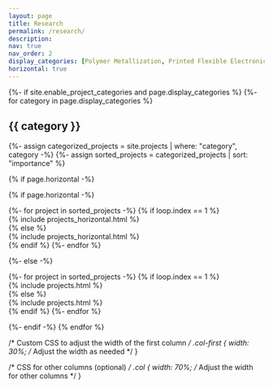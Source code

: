 ```yaml
---
layout: page
title: Research
permalink: /research/
description: 
nav: true
nav_order: 2
display_categories: [Polymer Metallization, Printed Flexible Electronics, Energy Devices, Spray Modeling, Deneme]
horizontal: true
---
```


<!-- pages/projects.md -->
<div class="projects">
{%- if site.enable_project_categories and page.display_categories %}
  <!-- Display categorized projects -->
  {%- for category in page.display_categories %}
  <h2 class="category">{{ category }}</h2>
  {%- assign categorized_projects = site.projects | where: "category", category -%}
  {%- assign sorted_projects = categorized_projects | sort: "importance" %}
  <!-- Generate cards for each project -->
  
  {% if page.horizontal -%}
<!-- Generate cards for each project -->
{% if page.horizontal -%}

  <div class="container">
  <div class="row row-cols-1">    
  {%- for project in sorted_projects -%}
    {% if loop.index == 1 %}  <!-- Add this condition to target the first column -->
      <div class="col-first"> <!-- Assign a custom class to the first column -->
        {% include projects_horizontal.html %}
      </div>
    {% else %}
      <div class="col">
        {% include projects_horizontal.html %}
      </div>
    {% endif %}
  {%- endfor %}
  </div>
</div>

{%- else -%}

<div class="grid">
  {%- for project in sorted_projects -%}
    {% if loop.index == 1 %}  <!-- Add this condition to target the first column -->
      <div class="col-first"> <!-- Assign a custom class to the first column -->
        {% include projects.html %}
      </div>
    {% else %}
      <div class="col">
        {% include projects.html %}
      </div>
    {% endif %}
  {%- endfor %}
</div>

{%- endif -%}
{% endfor %}

/* Custom CSS to adjust the width of the first column */
.col-first {
  width: 30%; /* Adjust the width as needed */
}

/* CSS for other columns (optional) */
.col {
  width: 70%; /* Adjust the width for other columns */
}






